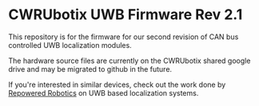 # CWRUbotix UWB Firmware Rev 2.1
This repository is for the firmware for our second revision of CAN bus controlled UWB localization modules.

The hardware source files are currently on the CWRUbotix shared google drive and may be migrated to github in the future.

If you're interested in similar devices, check out the work done by [Repowered Robotics](http://repoweredrobotics.com) on UWB based localization systems.